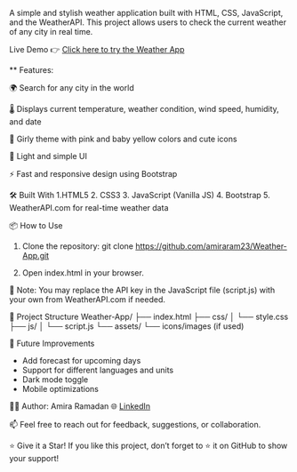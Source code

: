 

A simple and stylish weather application built with HTML, CSS, JavaScript, and the WeatherAPI. This project allows users to check the current weather of any city in real time.

Live Demo 👉 [Click here to try the Weather App](https://amiraram23.github.io/Weather-App/)


** Features:

🌍 Search for any city in the world

🌡️ Displays current temperature, weather condition, wind speed, humidity, and date

🎨 Girly theme with pink and baby yellow colors and cute icons

🌙 Light and simple UI

⚡ Fast and responsive design using Bootstrap

🛠️ Built With
 1.HTML5
 2. CSS3
 3. JavaScript (Vanilla JS)
 4. Bootstrap
 5. WeatherAPI.com for real-time weather data

📦 How to Use
1. Clone the repository:
git clone https://github.com/amiraram23/Weather-App.git

2. Open index.html in your browser.

🔑 Note: You may replace the API key in the JavaScript file (script.js) with your own from WeatherAPI.com if needed.

📁 Project Structure
Weather-App/
├── index.html
├── css/
│   └── style.css
├── js/
│   └── script.js
└── assets/
    └── icons/images (if used)

📌 Future Improvements
- Add forecast for upcoming days
- Support for different languages and units
- Dark mode toggle
- Mobile optimizations

🙋‍♀️ Author: 
 Amira Ramadan
🌐 [LinkedIn](www.linkedin.com/in/amira-ramadan-gisdeveloper)


📫 Feel free to reach out for feedback, suggestions, or collaboration.

⭐️ Give it a Star!
If you like this project, don’t forget to ⭐ it on GitHub to show your support!


